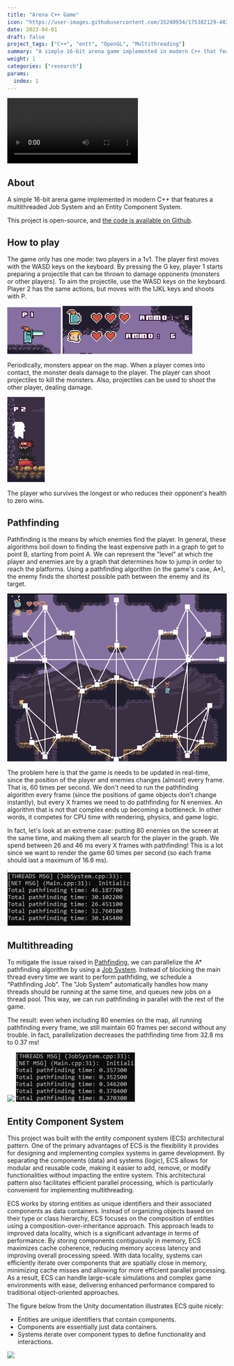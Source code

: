 ```yaml
---
title: "Arena C++ Game"
icon: "https://user-images.githubusercontent.com/35240934/175382129-482ad244-5739-4485-b9e4-959cbe844422.png"
date: 2023-04-01
draft: false
project_tags: ["C++", "entt", "OpenGL", "Multithreading"]
summary: "A simple 16-bit arena game implemented in modern C++ that features a multithreaded Job System and an Entity Component System."
weight: 1
categories: ["research"]
params:
  index: 1
---
```


<div>
<video src="https://user-images.githubusercontent.com/35240934/175192721-d98a1925-aa89-469b-aa42-ffd87ef5b20d.mp4" autoplay="true" loop="true"></video>
</div>

## About

A simple 16-bit arena game implemented in modern C++ that features a multithreaded Job System and an Entity Component System.

This project is open-source, and <a href="https://github.com/PedroMartelleto/ModernCppGame">the code is available on Github</a>.


## How to play

The game only has one mode: two players in a 1v1. The player first moves with the WASD keys on the keyboard. By pressing the G key, player 1 starts preparing a projectile that can be thrown to damage opponents (monsters or other players). To aim the projectile, use the WASD keys on the keyboard. Player 2 has the same actions, but moves with the IJKL keys and shoots with P.

<img src="https://raw.githubusercontent.com/PedroMartelleto/ModernCppGame/master/Res/image11.png" />

<img src="https://raw.githubusercontent.com/PedroMartelleto/ModernCppGame/master/Res/image2.png" />

Periodically, monsters appear on the map. When a player comes into contact, the monster deals damage to the player. The player can shoot projectiles to kill the monsters. Also, projectiles can be used to shoot the other player, dealing damage.

<img src="https://raw.githubusercontent.com/PedroMartelleto/ModernCppGame/master/Res/image10.png" />

The player who survives the longest or who reduces their opponent's health to zero wins.


## Pathfinding

Pathfinding is the means by which enemies find the player. In general, these algorithms boil down to finding the least expensive path in a graph to get to point B, starting from point A. We can represent the "level" at which the player and enemies are by a graph that determines how to jump in order to reach the platforms. Using a pathfinding algorithm (in the game's case, A*), the enemy finds the shortest possible path between the enemy and its target.

<img src="https://raw.githubusercontent.com/PedroMartelleto/ModernCppGame/master/Res/image9.gif" />

The problem here is that the game is needs to be updated in real-time, since the position of the player and enemies changes (almost) every frame. That is, 60 times per second. We don't need to run the pathfinding algorithm every frame (since the positions of game objects don't change instantly), but every X frames we need to do pathfinding for N enemies. An algorithm that is not that complex ends up becoming a bottleneck. In other words, it competes for CPU time with rendering, physics, and game logic.

In fact, let's look at an extreme case: putting 80 enemies on the screen at the same time, and making them all search for the player in the graph. We spend between 26 and 46 ms every X frames with pathfinding! This is a lot since we want to render the game 60 times per second (so each frame should last a maximum of 16.6 ms).

<img src="https://raw.githubusercontent.com/PedroMartelleto/ModernCppGame/master/Res/image1.png" />


## Multithreading

To mitigate the issue raised in [Pathfinding](#pathfinding), we can parallelize the A* pathfinding algorithm by using a [Job System](https://wickedengine.net/2018/11/24/simple-job-system-using-standard-c/). Instead of blocking the main thread every time we want to perform pathfiding, we schedule a "Pathfinding Job". The "Job System" automatically handles how many threads should be running at the same time, and queues new jobs on a thread pool. This way, we can run pathfinding in parallel with the rest of the game.

The result: even when including 80 enemies on the map, all running pathfinding every frame, we still maintain 60 frames per second without any trouble.
In fact, parallelization decreases the pathfinding time from 32.8 ms to 0.37 ms!

<img src="https://raw.githubusercontent.com/PedroMartelleto/ModernCppGame/master/Res/image15.gif" />
<img src="https://raw.githubusercontent.com/PedroMartelleto/ModernCppGame/master/Res/image12.png" />

## Entity Component System

This project was built with the entity component system (ECS) architectural pattern. One of the primary advantages of ECS is the flexibility it provides for designing and implementing complex systems in game development. By separating the components (data) and systems (logic), ECS allows for modular and reusable code, making it easier to add, remove, or modify functionalities without impacting the entire system. This architectural pattern also facilitates efficient parallel processing, which is particularly convenient for implementing multithreading.

ECS works by storing entities as unique identifiers and their associated components as data containers. Instead of organizing objects based on their type or class hierarchy, ECS focuses on the composition of entities using a composition-over-inheritance approach. This approach leads to improved data locality, which is a significant advantage in terms of performance. By storing components contiguously in memory, ECS maximizes cache coherence, reducing memory access latency and improving overall processing speed. With data locality, systems can efficiently iterate over components that are spatially close in memory, minimizing cache misses and allowing for more efficient parallel processing. As a result, ECS can handle large-scale simulations and complex game environments with ease, delivering enhanced performance compared to traditional object-oriented approaches.

The figure below from the Unity documentation illustrates ECS quite nicely:

- Entities are unique identifiers that contain components.
- Components are essentially just data containers.
- Systems iterate over component types to define functionality and interactions.

<img src="https://i.imgur.com/jILtOcV.png" />